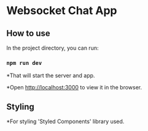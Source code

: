 # Websocket Chat App

## How to use

In the project directory, you can run:

### `npm run dev`

*That will start the server and app.

*Open [http://localhost:3000](http://localhost:3000) to view it in the browser.

## Styling

*For styling 'Styled Components' library used.
